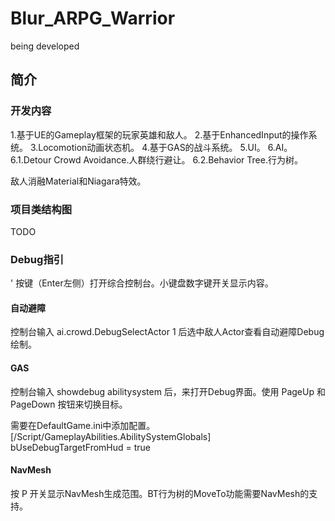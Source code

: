 # Blur_ARPG_Warrior
being developed

## 简介

### 开发内容

1.基于UE的Gameplay框架的玩家英雄和敌人。
2.基于EnhancedInput的操作系统。
3.Locomotion动画状态机。
4.基于GAS的战斗系统。
5.UI。
6.AI。
6.1.Detour Crowd Avoidance.人群绕行避让。
6.2.Behavior Tree.行为树。

敌人消融Material和Niagara特效。

### 项目类结构图
TODO

### Debug指引
' 按键（Enter左侧）打开综合控制台。小键盘数字键开关显示内容。

#### 自动避障
控制台输入 ai.crowd.DebugSelectActor 1 后选中敌人Actor查看自动避障Debug绘制。

#### GAS
控制台输入 showdebug abilitysystem 后，来打开Debug界面。使用 PageUp 和 PageDown 按钮来切换目标。

需要在DefaultGame.ini中添加配置。
[/Script/GameplayAbilities.AbilitySystemGlobals]
bUseDebugTargetFromHud = true

#### NavMesh
按 P 开关显示NavMesh生成范围。BT行为树的MoveTo功能需要NavMesh的支持。